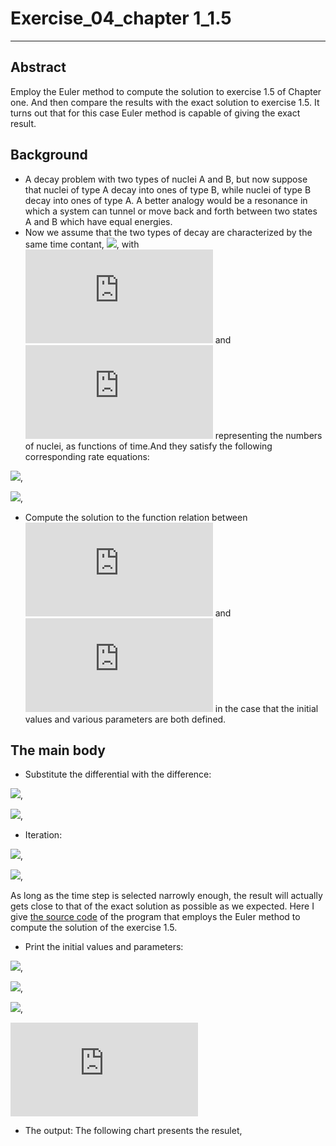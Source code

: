 # Exercise_04_chapter 1_1.5
***
## Abstract
Employ the Euler method to compute the solution to exercise 1.5 of Chapter one. And then compare the results with the exact solution to exercise 1.5. It turns out that for this case Euler method is capable of giving the exact result.
## Background
- A decay problem with two types of nuclei A and B, but now suppose that nuclei of type A decay into ones of type B, while nuclei of type B decay into ones of type A. A better analogy would be a resonance in which a system can tunnel or move back and forth between two states A and B which have equal energies.
- Now we assume that the two types of decay are characterized by the same time contant, ![](http://latex.codecogs.com/gif.latex?\tau), with ![](http://latex.codecogs.com/gif.latex?N_A$) and ![](http://latex.codecogs.com/gif.latex?N_B$) representing the numbers of nuclei, as functions of time.And they satisfy the following corresponding rate equations:

![](http://latex.codecogs.com/gif.latex?\frac{dN_{A}}{dt}=\frac{N_{B}}{\tau}-\frac{N_{A}}{\tau}),

![](http://latex.codecogs.com/gif.latex?\frac{dN_{B}}{dt}=\frac{N_{A}}{\tau}-\frac{N_{B}}{\tau}),

- Compute the solution to the function relation between ![](http://latex.codecogs.com/gif.latex?N_A$) and ![](http://latex.codecogs.com/gif.latex?N_B$) in the case that the initial values and various parameters are both defined.
## The main body
- Substitute the differential with the difference:

![](http://latex.codecogs.com/gif.latex?\frac{N_{A}(i+1)-N_{A}(i)}{dt}=\frac{N_{B}(i)}{\tau}-\frac{N_{A}(i)}{\tau}),

![](http://latex.codecogs.com/gif.latex?\frac{N_{B}(i+1)-N_{B}(i)}{dt}=\frac{N_{A}(i)}{\tau}-\frac{N_{B}(i)}{\tau}),

- Iteration:

![](http://latex.codecogs.com/gif.latex?N_{A}(i+1)=N_{A}(i)+\frac{dt}{\tau}\left(N_{B}(i)-N_{A}(i)\right)),

![](http://latex.codecogs.com/gif.latex?N_{B}(i+1)=N_{B}(i)+\frac{dt}{\tau}\left(N_{A}(i)-N_{B}(i)\right)),

As long as the time step is selected narrowly enough, the result will actually gets close to that of the exact solution as possible as we expected. Here I give [the source code](https://github.com/Ogatayoru/compuational_physics_N2015301020145/blob/master/source_code_01) of the program that employs the Euler method to compute the solution of the exercise 1.5.  

- Print the initial values and parameters:

![](http://latex.codecogs.com/gif.latex?N_{A}(0)=100),

![](http://latex.codecogs.com/gif.latex?N_{B}(0)=0),

![](http://latex.codecogs.com/gif.latex?\tau=1s),

![](http://latex.codecogs.com/gif.latex?dt=0.1s)

- The output:
The following chart presents the resulet,
